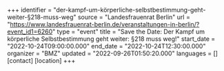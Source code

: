 +++
identifier = "der-kampf-um-körperliche-selbstbestimmung-geht-weiter-§218-muss-weg"
source = "Landesfrauenrat Berlin"
url = "https://www.landesfrauenrat-berlin.de/veranstaltungen-in-berlin/?event_id1=6260"
type = "event"
title = "Save the Date: Der Kampf um körperliche Selbstbestimmung geht weiter: §218 muss weg!"
start_date = "2022-10-24T09:00:00.000"
end_date = "2022-10-24T12:30:00.000"
organizer = "BMZ"
updated = "2022-09-26T01:50:20.000"
languages = []
[contact]
[location]
+++